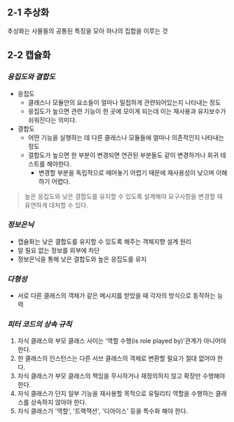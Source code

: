 ## 2-1 추상화
추상화는 사물들의 공통된 특징을 모아 하나의 집합을 이루는 것

## 2-2 캡슐화
### *응집도와 결합도*
- 응집도 
    - 클래스나 모듈안의 요소들이 얼마나 밀접하게 관련되어있는지 나타내는 정도
    - 응집도가 높으면 관련 기능이 한 곳에 모이게 되는데 이는 재사용과 유지보수가 쉬워진다는 의미다.
- 결합도 
    - 어떤 기능을 실행하는 데 다른 클래스나 모듈들에 얼마나 의존적인지 나타내는 정도
    - 결합도가 높으면 한 부분이 변경되면 연관된 부분들도 같이 변경하거나 회귀 테스트를 해야한다. 
        - 변경할 부분을 독립적으로 떼어놓기 어렵기 때문에 재사용성이 낮으며 이해하기 어렵다.

> 높은 응집도와 낮은 결합도를 유지할 수 있도록 설계해야 요구사항을 변경할 때 유연하게 대처할 수 있다.

### *정보은닉*
- 캡슐화는 낮은 결합도를 유지할 수 있도록 해주는 객체지향 설계 원리
- 알 필요 없는 정보를 외부에 차단
- 정보은닉을 통해 낮은 결합도와 높은 응집도를 유지                                 

### *다형성*
- 서로 다른 클래스의 객체가 같은 메시지를 받았을 때 각자의 방식으로 동작하는 능력


### *피터 코드의 상속 규칙*
1. 자식 클래스와 부모 클래스 사이는 '역할 수행(is role played by)'관계가 아니어야 한다.
2. 한 클래스의 인스턴스는 다른 서브 클래스의 객체로 변환할 필요가 절대 없어야 한다.
3. 자식 클래스가 부모 클래스의 책임을 무시하거나 재정의하지 않고 확장만 수행해야 한다.
4. 자식 클래스가 단지 일부 기능을 재사용할 목적으로 유틸리티 역할을 수행하는 클래스를 상속하지 않아야 한다.
5. 자식 클래스가 '역할', '트랙잭션', '디아이스' 등을 특수화 해야 한다.     